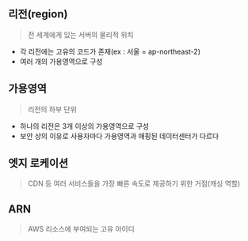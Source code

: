 ## 리전(region)
> 전 세계에게 있는 서버의 물리적 위치
- 각 리전에는 고유의 코드가 존재(ex : 서울 = ap-northeast-2)
- 여러 개의 가용영역으로 구성

## 가용영역
> 리전의 하부 단위
- 하나의 리전은 3개 이상의 가용영역으로 구성
- 보안 상의 이유로 사용자마다 가용영역과 매핑된 데이터센터가 다르다

## 엣지 로케이션
> CDN 등 여러 서비스들을 가장 빠른 속도로 제공하기 위한 거점(캐싱 역할)

## ARN
> AWS 리소스에 부여되는 고유 아이디
